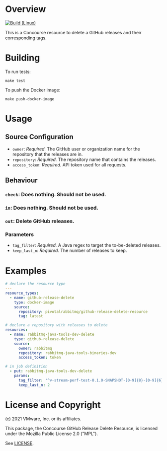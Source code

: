 # Overview

[![Build (Linux)](https://github.com/rabbitmq/github-release-delete-resource/actions/workflows/test-linux.yml/badge.svg)](https://github.com/rabbitmq/github-release-delete-resource/actions/workflows/test-linux.yml)

This is a Concourse resource to delete a GitHub releases and their corresponding tags.

# Building

To run tests:

```shell
make test
```

To push the Docker image:

```shell
make push-docker-image
```

# Usage

## Source Configuration

* `owner`: *Required.* The GitHub user or organization name for the repository
  that the releases are in.
* `repository`: *Required.* The repository name that contains the releases.
* `access_token`: *Required.* API token used for all requests. 

## Behaviour

### `check`: Does nothing. Should not be used.

### `in`: Does nothing. Should not be used.

### `out`: Delete GitHub releases.

### Parameters

* `tag_filter`: *Required.* A Java regex to target the to-be-deleted releases.
* `keep_last_n`: *Required.* The number of releases to keep.

# Examples

```yaml
# declare the resource type
---
resource_types:
  - name: github-release-delete
    type: docker-image
    source:
      repository: pivotalrabbitmq/github-release-delete-resource
      tag: latest

# declare a repository with releases to delete
resources:
  - name: rabbitmq-java-tools-dev-delete
    type: github-release-delete
    source:
      owner: rabbitmq
      repository: rabbitmq-java-tools-binaries-dev
      access_token: token

# in job definition
  - put: rabbitmq-java-tools-dev-delete
    params:
      tag_filter: '^v-stream-perf-test-0.1.0-SNAPSHOT-[0-9]{8}-[0-9]{6}$'
      keep_last_n: 2
```

# License and Copyright

(c) 2021 VMware, Inc. or its affiliates.

This package, the Concourse GitHub Release Delete Resource, is licensed
under the Mozilla Public License 2.0 ("MPL").

See [LICENSE](./LICENSE).